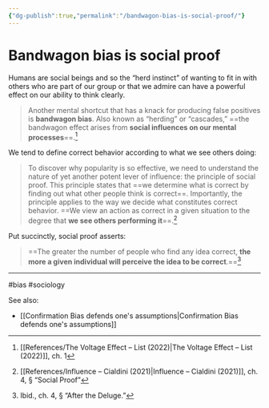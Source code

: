 ```yaml
---
{"dg-publish":true,"permalink":"/bandwagon-bias-is-social-proof/"}
---
```


# Bandwagon bias is social proof

Humans are social beings and so the “herd instinct” of wanting to fit in with others who are part of our group or that we admire can have a powerful effect on our ability to think clearly.

> Another mental shortcut that has a knack for producing false positives is **bandwagon bias**. Also known as “herding” or “cascades,” ==the bandwagon effect arises from **social influences on our mental processes**==.[^1]

We tend to define correct behavior according to what we see others doing:

> To discover why popularity is so effective, we need to understand the nature of yet another potent lever of influence: the principle of social proof. This principle states that ==we determine what is correct by finding out what other people think is correct==. Importantly, the principle applies to the way we decide what constitutes correct behavior. ==We view an action as correct in a given situation to the degree that **we see others performing it**==.[^2]

Put succinctly, social proof asserts:

> ==The greater the number of people who find any idea correct, **the more a given individual will perceive the idea to be correct**.==[^3]

---
#bias #sociology 

See also:
- [[Confirmation Bias defends one's assumptions\|Confirmation Bias defends one's assumptions]]

[^1]: [[References/The Voltage Effect – List (2022)\|The Voltage Effect – List (2022)]], ch. 1
[^2]: [[References/Influence – Cialdini (2021)\|Influence – Cialdini (2021)]], ch. 4, § “Social Proof”
[^3]: Ibid., ch. 4, § “After the Deluge.”